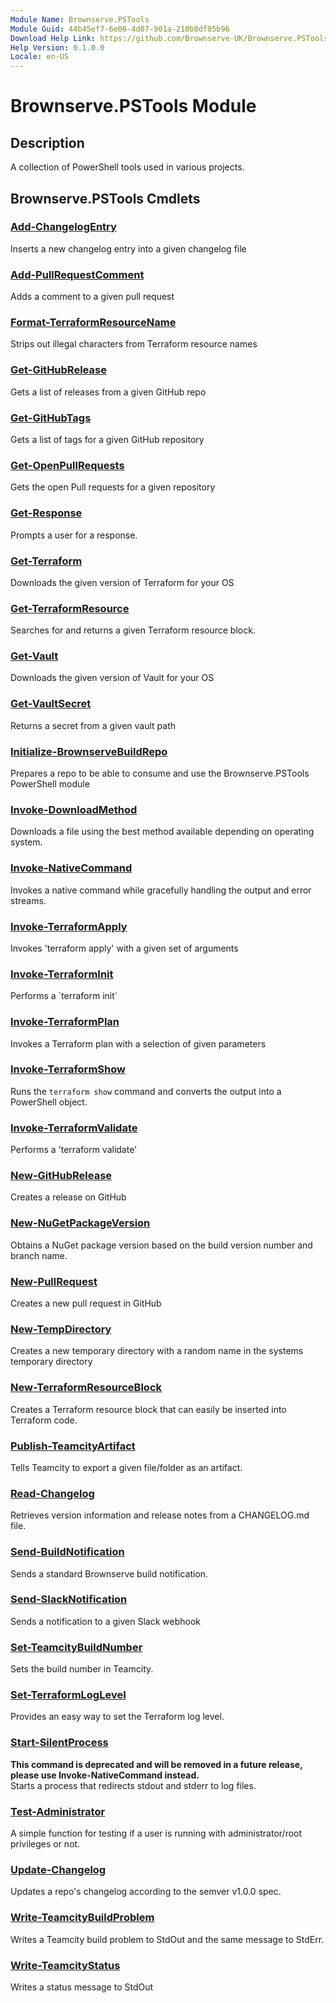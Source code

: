 ```yaml
---
Module Name: Brownserve.PSTools
Module Guid: 44b45ef7-6e06-4d07-901a-210b8df05b96
Download Help Link: https://github.com/Brownserve-UK/Brownserve.PSTools/tree/main/.docs/Module
Help Version: 0.1.0.0
Locale: en-US
---
```


# Brownserve.PSTools Module
## Description
A collection of PowerShell tools used in various projects.

## Brownserve.PSTools Cmdlets
### [Add-ChangelogEntry](./Public/Add-ChangelogEntry.md)
Inserts a new changelog entry into a given changelog file

### [Add-PullRequestComment](./Public/Add-PullRequestComment.md)
Adds a comment to a given pull request

### [Format-TerraformResourceName](./Public/Format-TerraformResourceName.md)
Strips out illegal characters from Terraform resource names

### [Get-GitHubRelease](./Public/Get-GitHubRelease.md)
Gets a list of releases from a given GitHub repo

### [Get-GitHubTags](./Public/Get-GitHubTags.md)
Gets a list of tags for a given GitHub repository

### [Get-OpenPullRequests](./Public/Get-OpenPullRequests.md)
Gets the open Pull requests for a given repository

### [Get-Response](./Public/Get-Response.md)
Prompts a user for a response.

### [Get-Terraform](./Public/Get-Terraform.md)
Downloads the given version of Terraform for your OS

### [Get-TerraformResource](./Public/Get-TerraformResource.md)
Searches for and returns a given Terraform resource block.

### [Get-Vault](./Public/Get-Vault.md)
Downloads the given version of Vault for your OS

### [Get-VaultSecret](./Public/Get-VaultSecret.md)
Returns a secret from a given vault path

### [Initialize-BrownserveBuildRepo](./Public/Initialize-BrownserveBuildRepo.md)
Prepares a repo to be able to consume and use the Brownserve.PSTools PowerShell module

### [Invoke-DownloadMethod](./Public/Invoke-DownloadMethod.md)
Downloads a file using the best method available depending on operating system.

### [Invoke-NativeCommand](./Public/Invoke-NativeCommand.md)
Invokes a native command while gracefully handling the output and error streams.

### [Invoke-TerraformApply](./Public/Invoke-TerraformApply.md)
Invokes 'terraform apply' with a given set of arguments

### [Invoke-TerraformInit](./Public/Invoke-TerraformInit.md)
Performs a \`terraform init\`

### [Invoke-TerraformPlan](./Public/Invoke-TerraformPlan.md)
Invokes a Terraform plan with a selection of given parameters

### [Invoke-TerraformShow](./Public/Invoke-TerraformShow.md)
Runs the `terraform show` command and converts the output into a PowerShell object.

### [Invoke-TerraformValidate](./Public/Invoke-TerraformValidate.md)
Performs a 'terraform validate'

### [New-GitHubRelease](./Public/New-GitHubRelease.md)
Creates a release on GitHub

### [New-NuGetPackageVersion](./Public/New-NuGetPackageVersion.md)
Obtains a NuGet package version based on the build version number and branch name.

### [New-PullRequest](./Public/New-PullRequest.md)
Creates a new pull request in GitHub

### [New-TempDirectory](./Public/New-TempDirectory.md)
Creates a new temporary directory with a random name in the systems temporary directory

### [New-TerraformResourceBlock](./Public/New-TerraformResourceBlock.md)
Creates a Terraform resource block that can easily be inserted into Terraform code.

### [Publish-TeamcityArtifact](./Public/Publish-TeamcityArtifact.md)
Tells Teamcity to export a given file/folder as an artifact.

### [Read-Changelog](./Public/Read-Changelog.md)
Retrieves version information and release notes from a CHANGELOG.md file.

### [Send-BuildNotification](./Public/Send-BuildNotification.md)
Sends a standard Brownserve build notification.

### [Send-SlackNotification](./Public/Send-SlackNotification.md)
Sends a notification to a given Slack webhook

### [Set-TeamcityBuildNumber](./Public/Set-TeamcityBuildNumber.md)
Sets the build number in Teamcity.

### [Set-TerraformLogLevel](./Public/Set-TerraformLogLevel.md)
Provides an easy way to set the Terraform log level.

### [Start-SilentProcess](./Public/Start-SilentProcess.md)
**This command is deprecated and will be removed in a future release, please use Invoke-NativeCommand instead.**  
Starts a process that redirects stdout and stderr to log files.

### [Test-Administrator](./Public/Test-Administrator.md)
A simple function for testing if a user is running with administrator/root privileges or not.

### [Update-Changelog](./Public/Update-Changelog.md)
Updates a repo's changelog according to the semver v1.0.0 spec.

### [Write-TeamcityBuildProblem](./Public/Write-TeamcityBuildProblem.md)
Writes a Teamcity build problem to StdOut and the same message to StdErr.

### [Write-TeamcityStatus](./Public/Write-TeamcityStatus.md)
Writes a status message to StdOut

